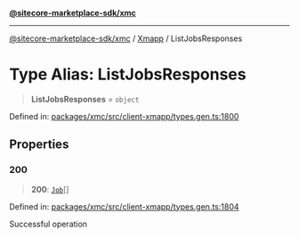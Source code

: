 [**@sitecore-marketplace-sdk/xmc**](../../../../README.md)

***

[@sitecore-marketplace-sdk/xmc](../../../../README.md) / [Xmapp](../README.md) / ListJobsResponses

# Type Alias: ListJobsResponses

> **ListJobsResponses** = `object`

Defined in: [packages/xmc/src/client-xmapp/types.gen.ts:1800](https://github.com/Sitecore/marketplace-sdk/blob/893df143248e67d8c66e942a96045542130259a0/packages/xmc/src/client-xmapp/types.gen.ts#L1800)

## Properties

### 200

> **200**: [`Job`](Job.md)[]

Defined in: [packages/xmc/src/client-xmapp/types.gen.ts:1804](https://github.com/Sitecore/marketplace-sdk/blob/893df143248e67d8c66e942a96045542130259a0/packages/xmc/src/client-xmapp/types.gen.ts#L1804)

Successful operation
